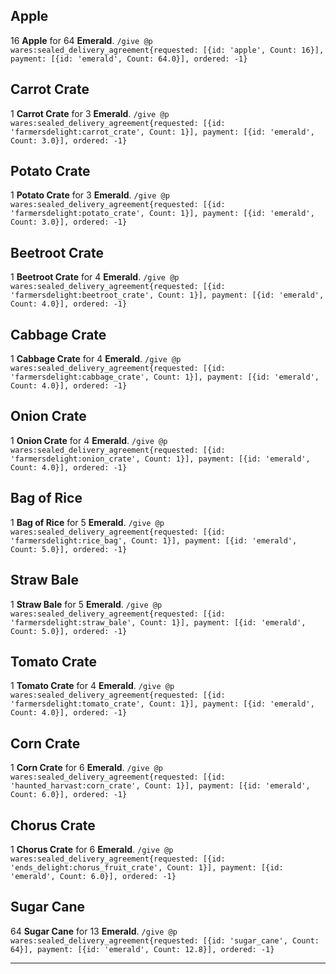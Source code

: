 ## Apple
16 **Apple** for 64 **Emerald**.
```/give @p wares:sealed_delivery_agreement{requested: [{id: 'apple', Count: 16}], payment: [{id: 'emerald', Count: 64.0}], ordered: -1}```
## Carrot Crate
1 **Carrot Crate** for 3 **Emerald**.
```/give @p wares:sealed_delivery_agreement{requested: [{id: 'farmersdelight:carrot_crate', Count: 1}], payment: [{id: 'emerald', Count: 3.0}], ordered: -1}```
## Potato Crate
1 **Potato Crate** for 3 **Emerald**.
```/give @p wares:sealed_delivery_agreement{requested: [{id: 'farmersdelight:potato_crate', Count: 1}], payment: [{id: 'emerald', Count: 3.0}], ordered: -1}```
## Beetroot Crate
1 **Beetroot Crate** for 4 **Emerald**.
```/give @p wares:sealed_delivery_agreement{requested: [{id: 'farmersdelight:beetroot_crate', Count: 1}], payment: [{id: 'emerald', Count: 4.0}], ordered: -1}```
## Cabbage Crate
1 **Cabbage Crate** for 4 **Emerald**.
```/give @p wares:sealed_delivery_agreement{requested: [{id: 'farmersdelight:cabbage_crate', Count: 1}], payment: [{id: 'emerald', Count: 4.0}], ordered: -1}```
## Onion Crate
1 **Onion Crate** for 4 **Emerald**.
```/give @p wares:sealed_delivery_agreement{requested: [{id: 'farmersdelight:onion_crate', Count: 1}], payment: [{id: 'emerald', Count: 4.0}], ordered: -1}```
## Bag of Rice
1 **Bag of Rice** for 5 **Emerald**.
```/give @p wares:sealed_delivery_agreement{requested: [{id: 'farmersdelight:rice_bag', Count: 1}], payment: [{id: 'emerald', Count: 5.0}], ordered: -1}```
## Straw Bale
1 **Straw Bale** for 5 **Emerald**.
```/give @p wares:sealed_delivery_agreement{requested: [{id: 'farmersdelight:straw_bale', Count: 1}], payment: [{id: 'emerald', Count: 5.0}], ordered: -1}```
## Tomato Crate
1 **Tomato Crate** for 4 **Emerald**.
```/give @p wares:sealed_delivery_agreement{requested: [{id: 'farmersdelight:tomato_crate', Count: 1}], payment: [{id: 'emerald', Count: 4.0}], ordered: -1}```
## Corn Crate
1 **Corn Crate** for 6 **Emerald**.
```/give @p wares:sealed_delivery_agreement{requested: [{id: 'haunted_harvast:corn_crate', Count: 1}], payment: [{id: 'emerald', Count: 6.0}], ordered: -1}```
## Chorus Crate
1 **Chorus Crate** for 6 **Emerald**.
```/give @p wares:sealed_delivery_agreement{requested: [{id: 'ends_delight:chorus_fruit_crate', Count: 1}], payment: [{id: 'emerald', Count: 6.0}], ordered: -1}```
## Sugar Cane
64 **Sugar Cane** for 13 **Emerald**.
```/give @p wares:sealed_delivery_agreement{requested: [{id: 'sugar_cane', Count: 64}], payment: [{id: 'emerald', Count: 12.8}], ordered: -1}```
***
